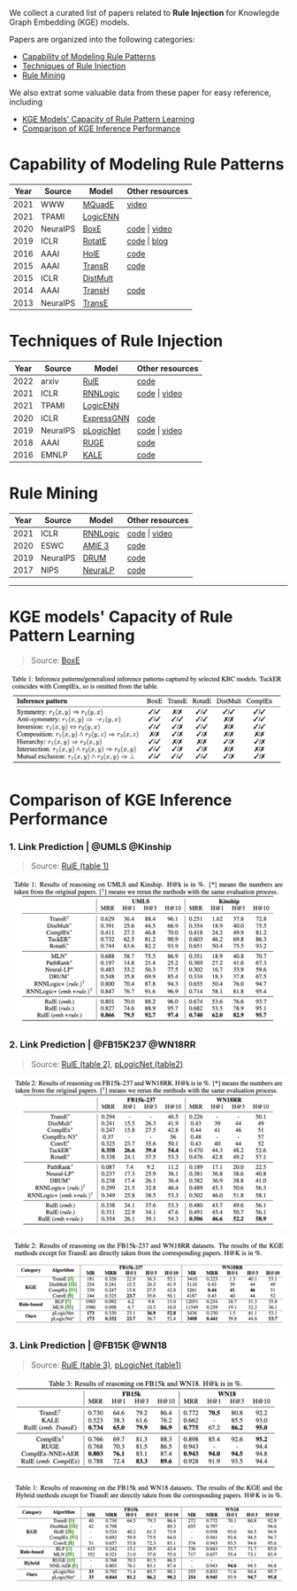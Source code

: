We collect a curated list of papers related to **Rule Injection** for Knowlegde Graph Embedding (KGE) models.

Papers are organized into the following categories:

- [Capability of Modeling Rule Patterns](#Capability-of-Modeling-Rule-Patterns)
- [Techniques of Rule Injection](#Techniques-of-Rule-Injection)
- [Rule Mining](#Rule-Mining)

We also extrat some valuable data from these paper for easy reference, including

-   [KGE Models' Capacity of Rule Pattern Learning](#KGE-Models'-Capacity-of-Rule-Pattern-Learning)
-   [Comparison of KGE Inference Performance](#Comparison-of-KGE-Inference-Performance)



# Capability of Modeling Rule Patterns

| Year | Source   | Model                                                        | Other resources                                              |
| ---- | -------- | ------------------------------------------------------------ | ------------------------------------------------------------ |
| 2021 | WWW      | [MQuadE](https://dl.acm.org/doi/10.1145/3442381.3449879)     | [video](https://www.youtube.com/watch?v=vaoGxiog5Ag)         |
| 2021 | TPAMI    | [LogicENN](https://arxiv.org/abs/1908.07141)                 |                                                              |
| 2020 | NeuraIPS | [BoxE](https://arxiv.org/abs/2007.06267)                     | [code](https://github.com/ralphabb/BoxE) \| [video](https://papertalk.org/papertalks/9177) |
| 2019 | ICLR     | [RotatE](https://openreview.net/pdf?id=HkgEQnRqYQ)           | [code](https://github.com/DeepGraphLearning/KnowledgeGraphEmbedding) \| [blog](https://longaspire.github.io/blog/图谱论文笔记3/) |
| 2016 | AAAI     | [HolE](https://paperswithcode.com/paper/holographic-embeddings-of-knowledge-graphs) | [code](https://github.com/mnick/holographic-embeddings)      |
| 2015 | AAAI     | [TransR](https://linyankai.github.io/publications/aaai2015_transr.pdf) | [code](https://github.com/thunlp/TensorFlow-TransX)          |
| 2015 | ICLR     | [DistMult](https://scottyih.org/files/ICLR2015_updated.pdf)  |                                                              |
| 2014 | AAAI     | [TransH](https://ojs.aaai.org/index.php/AAAI/article/view/8870) | [code](https://github.com/thunlp/TensorFlow-TransX)          |
| 2013 | NeuraIPS | [TransE](https://proceedings.neurips.cc/paper/2013/file/1cecc7a77928ca8133fa24680a88d2f9-Paper.pdf) |                                                              |



# Techniques of Rule Injection

| Year | Source   | Model                                          | Other resources                                              |
| ---- | -------- | ---------------------------------------------- | ------------------------------------------------------------ |
| 2022 | arxiv    | [RulE](https://arxiv.org/abs/2210.14905)       | [code](https://github.com/xiaojuantang/rule)                 |
| 2021 | ICLR     | [RNNLogic](https://arxiv.org/abs/2010.04029)   | [code](https://github.com/DeepGraphLearning/RNNLogic) \| [video](https://www.bilibili.com/video/BV1xe4y1e7bm/?spm_id_from=333.999.0.0&vd_source=42e3f601818dbf67242ca75d8b90b89b) |
| 2021 | TPAMI    | [LogicENN](https://arxiv.org/abs/1908.07141)   |                                                              |
| 2020 | ICLR     | [ExpressGNN](https://arxiv.org/abs/2001.11850) | [code](https://github.com/expressGNN/ExpressGNN)             |
| 2019 | NeuraIPS | [pLogicNet](https://arxiv.org/abs/1906.08495)  | [code](https://github.com/DeepGraphLearning/pLogicNet) \| [video](https://www.bilibili.com/video/BV1xe4y1e7bm/?spm_id_from=333.999.0.0&vd_source=42e3f601818dbf67242ca75d8b90b89b) |
| 2018 | AAAI     | [RUGE](https://arxiv.org/abs/1711.11231)       | [code](https://github.com/iieir-km/RUGE)                     |
| 2016 | EMNLP    | [KALE](https://aclanthology.org/D16-1019.pdf)  | [code](https://github.com/iieir-km/KALE)                     |



# Rule Mining

| Year | Source   | Model                                                        | Other resources                                              |
| ---- | -------- | ------------------------------------------------------------ | ------------------------------------------------------------ |
| 2021 | ICLR     | [RNNLogic](https://arxiv.org/abs/2010.04029)                 | [code](https://github.com/DeepGraphLearning/RNNLogic) \| [video](https://www.bilibili.com/video/BV1xe4y1e7bm/?spm_id_from=333.999.0.0&vd_source=42e3f601818dbf67242ca75d8b90b89b) |
| 2020 | ESWC     | [AMIE 3](https://link.springer.com/chapter/10.1007/978-3-030-49461-2_3) | [code](https://github.com/dig-team/amie)                     |
| 2019 | NeuraIPS | [DRUM](https://arxiv.org/abs/1911.00055)                     | [code](https://github.com/alisadeghian/DRUM)                 |
| 2017 | NIPS     | [NeuraLP](https://proceedings.neurips.cc/paper/2017/hash/0e55666a4ad822e0e34299df3591d979-Abstract.html) | [code](https://github.com/fanyangxyz/Neural-LP)              |

---



# KGE models' Capacity of Rule Pattern Learning

>   Source: [BoxE](https://arxiv.org/abs/2007.06267)

![截屏2023-01-31 下午1.37.46](https://raw.githubusercontent.com/chensyCN/PicBed/main/202301311343003.png)

# Comparison of KGE Inference Performance

### 1. Link Prediction | @UMLS @Kinship

>   Source: [RulE (table 1)](https://arxiv.org/abs/2210.14905)

![截屏2023-01-31 下午1.23.26](https://raw.githubusercontent.com/chensyCN/PicBed/main/202301311344849.png)



### 2. Link Prediction | @FB15K237 @WN18RR

>   Source: [RulE (table 2)](https://arxiv.org/abs/2210.14905), [pLogicNet (table2)](https://click.endnote.com/viewer?doi=10.48550%2Farxiv.1906.08495&token=WzEyMTEwMDYsIjEwLjQ4NTUwL2FyeGl2LjE5MDYuMDg0OTUiXQ.HKarNnTAz0YklU-MJ8g_QOHrDn4)

![截屏2023-01-31 下午1.26.42](https://raw.githubusercontent.com/chensyCN/PicBed/main/202301311344129.png)



![截屏2023-01-31 下午1.29.10](https://raw.githubusercontent.com/chensyCN/PicBed/main/202301311344649.png)



### 3. Link Prediction | @FB15K @WN18

>   Source: [RulE (table 3)](https://arxiv.org/abs/2210.14905), [pLogicNet (table1)](https://click.endnote.com/viewer?doi=10.48550%2Farxiv.1906.08495&token=WzEyMTEwMDYsIjEwLjQ4NTUwL2FyeGl2LjE5MDYuMDg0OTUiXQ.HKarNnTAz0YklU-MJ8g_QOHrDn4)

![截屏2023-01-31 下午1.27.05](https://raw.githubusercontent.com/chensyCN/PicBed/main/202301311344809.png)



![截屏2023-01-31 下午1.29.52](https://raw.githubusercontent.com/chensyCN/PicBed/main/202301311344124.png)













